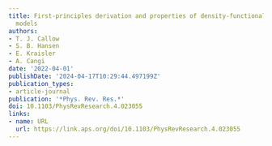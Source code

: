 ```yaml
---
title: First-principles derivation and properties of density-functional average-atom
  models
authors:
- T. J. Callow
- S. B. Hansen
- E. Kraisler
- A. Cangi
date: '2022-04-01'
publishDate: '2024-04-17T10:29:44.497199Z'
publication_types:
- article-journal
publication: '*Phys. Rev. Res.*'
doi: 10.1103/PhysRevResearch.4.023055
links:
- name: URL
  url: https://link.aps.org/doi/10.1103/PhysRevResearch.4.023055
---
```

